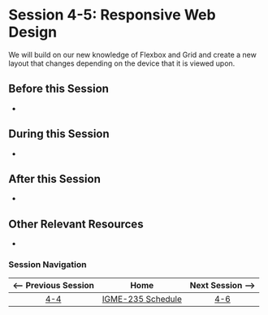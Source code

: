 # Session 4-5: Responsive Web Design

We will build on our new knowledge of Flexbox and Grid and create a new layout that changes depending on the device that it is viewed upon.

## Before this Session
- 

## During this Session
- 

## After this Session
- 

## Other Relevant Resources
- 

### Session Navigation

| <-- Previous Session |               Home                  | Next Session --> |
|:--------------------:|:-----------------------------------:|:----------------:|
|  [4-4](4-4.md)       | [IGME-235 Schedule](../schedule.md) |   [4-6](4-6.md)  |
